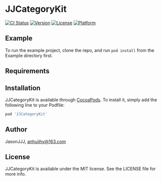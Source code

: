 # JJCategoryKit

[![CI Status](http://img.shields.io/travis/JasonJJJ/JJCategoryKit.svg?style=flat)](https://travis-ci.org/JasonJJJ/JJCategoryKit)
[![Version](https://img.shields.io/cocoapods/v/JJCategoryKit.svg?style=flat)](http://cocoapods.org/pods/JJCategoryKit)
[![License](https://img.shields.io/cocoapods/l/JJCategoryKit.svg?style=flat)](http://cocoapods.org/pods/JJCategoryKit)
[![Platform](https://img.shields.io/cocoapods/p/JJCategoryKit.svg?style=flat)](http://cocoapods.org/pods/JJCategoryKit)

## Example

To run the example project, clone the repo, and run `pod install` from the Example directory first.

## Requirements

## Installation

JJCategoryKit is available through [CocoaPods](http://cocoapods.org). To install
it, simply add the following line to your Podfile:

```ruby
pod 'JJCategoryKit'
```

## Author

JasonJJJ, anhuijhy@163.com

## License

JJCategoryKit is available under the MIT license. See the LICENSE file for more info.

